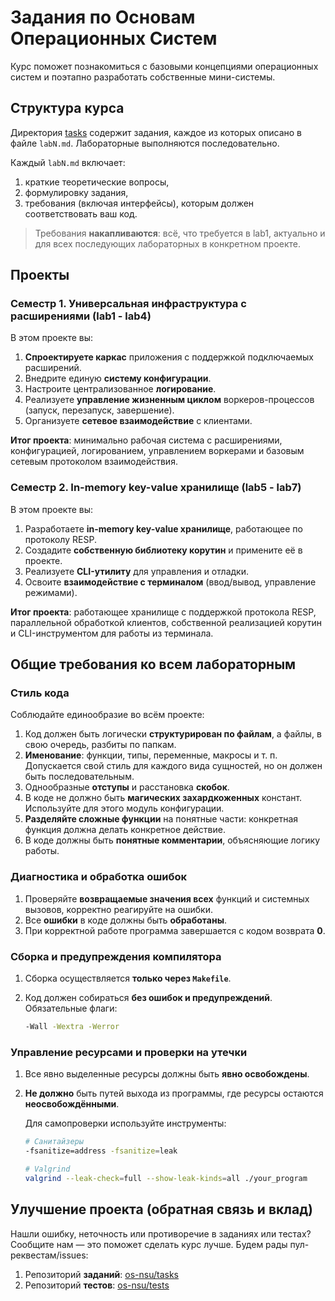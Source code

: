 # Задания по Основам Операционных Систем

Курс поможет познакомиться с базовыми концепциями операционных систем и
поэтапно разработать собственные мини-системы.

## Структура курса

Директория [tasks](./tasks/) содержит задания, каждое из которых описано в файле `labN.md`.
Лабораторные выполняются последовательно.

Каждый `labN.md` включает:

1. краткие теоретические вопросы,
1. формулировку задания,
1. требования (включая интерфейсы), которым должен соответствовать ваш код.

> Требования **накапливаются**: всё, что требуется в lab1, актуально и
для всех последующих лабораторных в конкретном проекте.

## Проекты

### Семестр 1. Универсальная инфраструктура с расширениями (lab1 - lab4)

В этом проекте вы:

1. **Спроектируете каркас** приложения с поддержкой подключаемых расширений.
1. Внедрите единую **систему конфигурации**.
1. Настроите централизованное **логирование**.
1. Реализуете **управление жизненным циклом** воркеров-процессов (запуск, перезапуск, завершение).
1. Организуете **сетевое взаимодействие** с клиентами.

**Итог проекта**: минимально рабочая система с расширениями, конфигурацией,
логированием, управлением воркерами и базовым сетевым протоколом взаимодействия.

### Семестр 2. In-memory key-value хранилище (lab5 - lab7)

В этом проекте вы:

1. Разработаете **in-memory key-value хранилище**, работающее по протоколу RESP.
1. Создадите **собственную библиотеку корутин** и примените её в проекте.
1. Реализуете **CLI-утилиту** для управления и отладки.
1. Освоите **взаимодействие с терминалом** (ввод/вывод, управление режимами).

**Итог проекта**: работающее хранилище с поддержкой протокола RESP,
параллельной обработкой клиентов, собственной реализацией корутин и
CLI-инструментом для работы из терминала.

## Общие требования ко всем лабораторным

### Стиль кода

Соблюдайте единообразие во всём проекте:

1. Код должен быть логически **структурирован по файлам**, а файлы, в свою очередь, разбиты по папкам.
1. **Именование**: функции, типы, переменные, макросы и т. п.
    Допускается свой стиль для каждого вида сущностей, но он должен быть последовательным.
1. Однообразные **отступы** и расстановка **скобок**.
1. В коде не должно быть **магических захардкоженных** констант.
    Используйте для этого модуль конфигурации.
1. **Разделяйте сложные функции** на понятные части:
    конкретная функция должна делать конкретное действие.
1. В коде должны быть **понятные комментарии**, объясняющие логику работы.

### Диагностика и обработка ошибок

1. Проверяйте **возвращаемые значения всех** функций и
    системных вызовов, корректно реагируйте на ошибки.
1. Все **ошибки** в коде должны быть **обработаны**.
1. При корректной работе программа завершается с кодом возврата **0**.

### Сборка и предупреждения компилятора

1. Сборка осуществляется **только через `Makefile`**.
1. Код должен собираться **без ошибок и предупреждений**.
    Обязательные флаги:

    ```bash
    -Wall -Wextra -Werror
    ```

### Управление ресурсами и проверки на утечки

1. Все явно выделенные ресурсы должны быть **явно освобождены**.
1. **Не должно** быть путей выхода из программы, где ресурсы остаются **неосвобождёнными**.

    Для самопроверки используйте инструменты:

    ```bash
    # Санитайзеры
    -fsanitize=address -fsanitize=leak

    # Valgrind
    valgrind --leak-check=full --show-leak-kinds=all ./your_program
    ```

## Улучшение проекта (обратная связь и вклад)

Нашли ошибку, неточность или противоречие в заданиях или тестах?
Сообщите нам — это поможет сделать курс лучше. Будем рады пул-реквестам/issues:

1. Репозиторий **заданий**: [os-nsu/tasks](https://github.com/os-nsu/tasks)
1. Репозиторий **тестов**: [os-nsu/tests](https://github.com/os-nsu/tests)

